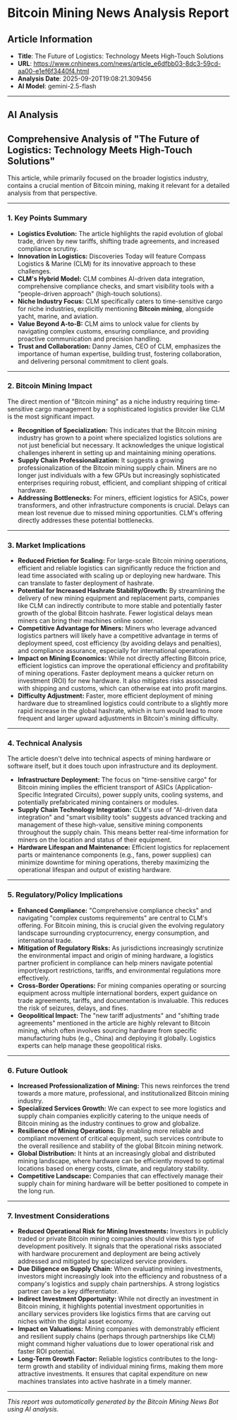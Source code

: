 # Bitcoin Mining News Analysis Report

## Article Information
- **Title**: The Future of Logistics: Technology Meets High-Touch Solutions
- **URL**: https://www.cnhinews.com/news/article_e6dfbb03-8dc3-59cd-aa00-e1ef6f3440f4.html
- **Analysis Date**: 2025-09-20T19:08:21.309456
- **AI Model**: gemini-2.5-flash

---

## AI Analysis

## Comprehensive Analysis of "The Future of Logistics: Technology Meets High-Touch Solutions"

This article, while primarily focused on the broader logistics industry, contains a crucial mention of Bitcoin mining, making it relevant for a detailed analysis from that perspective.

---

### 1. Key Points Summary

*   **Logistics Evolution:** The article highlights the rapid evolution of global trade, driven by new tariffs, shifting trade agreements, and increased compliance scrutiny.
*   **Innovation in Logistics:** Discoveries Today will feature Compass Logistics & Marine (CLM) for its innovative approach to these challenges.
*   **CLM's Hybrid Model:** CLM combines AI-driven data integration, comprehensive compliance checks, and smart visibility tools with a "people-driven approach" (high-touch solutions).
*   **Niche Industry Focus:** CLM specifically caters to time-sensitive cargo for niche industries, explicitly mentioning **Bitcoin mining**, alongside yacht, marine, and aviation.
*   **Value Beyond A-to-B:** CLM aims to unlock value for clients by navigating complex customs, ensuring compliance, and providing proactive communication and precision handling.
*   **Trust and Collaboration:** Danny James, CEO of CLM, emphasizes the importance of human expertise, building trust, fostering collaboration, and delivering personal commitment to client goals.

---

### 2. Bitcoin Mining Impact

The direct mention of "Bitcoin mining" as a niche industry requiring time-sensitive cargo management by a sophisticated logistics provider like CLM is the most significant impact.

*   **Recognition of Specialization:** This indicates that the Bitcoin mining industry has grown to a point where specialized logistics solutions are not just beneficial but necessary. It acknowledges the unique logistical challenges inherent in setting up and maintaining mining operations.
*   **Supply Chain Professionalization:** It suggests a growing professionalization of the Bitcoin mining supply chain. Miners are no longer just individuals with a few GPUs but increasingly sophisticated enterprises requiring robust, efficient, and compliant shipping of critical hardware.
*   **Addressing Bottlenecks:** For miners, efficient logistics for ASICs, power transformers, and other infrastructure components is crucial. Delays can mean lost revenue due to missed mining opportunities. CLM's offering directly addresses these potential bottlenecks.

---

### 3. Market Implications

*   **Reduced Friction for Scaling:** For large-scale Bitcoin mining operations, efficient and reliable logistics can significantly reduce the friction and lead time associated with scaling up or deploying new hardware. This can translate to faster deployment of hashrate.
*   **Potential for Increased Hashrate Stability/Growth:** By streamlining the delivery of new mining equipment and replacement parts, companies like CLM can indirectly contribute to more stable and potentially faster growth of the global Bitcoin hashrate. Fewer logistical delays mean miners can bring their machines online sooner.
*   **Competitive Advantage for Miners:** Miners who leverage advanced logistics partners will likely have a competitive advantage in terms of deployment speed, cost efficiency (by avoiding delays and penalties), and compliance assurance, especially for international operations.
*   **Impact on Mining Economics:** While not directly affecting Bitcoin price, efficient logistics can improve the operational efficiency and profitability of mining operations. Faster deployment means a quicker return on investment (ROI) for new hardware. It also mitigates risks associated with shipping and customs, which can otherwise eat into profit margins.
*   **Difficulty Adjustment:** Faster, more efficient deployment of mining hardware due to streamlined logistics could contribute to a slightly more rapid increase in the global hashrate, which in turn would lead to more frequent and larger upward adjustments in Bitcoin's mining difficulty.

---

### 4. Technical Analysis

The article doesn't delve into technical aspects of mining hardware or software itself, but it does touch upon infrastructure and its deployment.

*   **Infrastructure Deployment:** The focus on "time-sensitive cargo" for Bitcoin mining implies the efficient transport of ASICs (Application-Specific Integrated Circuits), power supply units, cooling systems, and potentially prefabricated mining containers or modules.
*   **Supply Chain Technology Integration:** CLM's use of "AI-driven data integration" and "smart visibility tools" suggests advanced tracking and management of these high-value, sensitive mining components throughout the supply chain. This means better real-time information for miners on the location and status of their equipment.
*   **Hardware Lifespan and Maintenance:** Efficient logistics for replacement parts or maintenance components (e.g., fans, power supplies) can minimize downtime for mining operations, thereby maximizing the operational lifespan and output of existing hardware.

---

### 5. Regulatory/Policy Implications

*   **Enhanced Compliance:** "Comprehensive compliance checks" and navigating "complex customs requirements" are central to CLM's offering. For Bitcoin mining, this is crucial given the evolving regulatory landscape surrounding cryptocurrency, energy consumption, and international trade.
*   **Mitigation of Regulatory Risks:** As jurisdictions increasingly scrutinize the environmental impact and origin of mining hardware, a logistics partner proficient in compliance can help miners navigate potential import/export restrictions, tariffs, and environmental regulations more effectively.
*   **Cross-Border Operations:** For mining companies operating or sourcing equipment across multiple international borders, expert guidance on trade agreements, tariffs, and documentation is invaluable. This reduces the risk of seizures, delays, and fines.
*   **Geopolitical Impact:** The "new tariff adjustments" and "shifting trade agreements" mentioned in the article are highly relevant to Bitcoin mining, which often involves sourcing hardware from specific manufacturing hubs (e.g., China) and deploying it globally. Logistics experts can help manage these geopolitical risks.

---

### 6. Future Outlook

*   **Increased Professionalization of Mining:** This news reinforces the trend towards a more mature, professional, and institutionalized Bitcoin mining industry.
*   **Specialized Services Growth:** We can expect to see more logistics and supply chain companies explicitly catering to the unique needs of Bitcoin mining as the industry continues to grow and globalize.
*   **Resilience of Mining Operations:** By enabling more reliable and compliant movement of critical equipment, such services contribute to the overall resilience and stability of the global Bitcoin mining network.
*   **Global Distribution:** It hints at an increasingly global and distributed mining landscape, where hardware can be efficiently moved to optimal locations based on energy costs, climate, and regulatory stability.
*   **Competitive Landscape:** Companies that can effectively manage their supply chain for mining hardware will be better positioned to compete in the long run.

---

### 7. Investment Considerations

*   **Reduced Operational Risk for Mining Investments:** Investors in publicly traded or private Bitcoin mining companies should view this type of development positively. It signals that the operational risks associated with hardware procurement and deployment are being actively addressed and mitigated by specialized service providers.
*   **Due Diligence on Supply Chain:** When evaluating mining investments, investors might increasingly look into the efficiency and robustness of a company's logistics and supply chain partnerships. A strong logistics partner can be a key differentiator.
*   **Indirect Investment Opportunity:** While not directly an investment in Bitcoin mining, it highlights potential investment opportunities in ancillary services providers like logistics firms that are carving out niches within the digital asset economy.
*   **Impact on Valuations:** Mining companies with demonstrably efficient and resilient supply chains (perhaps through partnerships like CLM) might command higher valuations due to lower operational risk and faster ROI potential.
*   **Long-Term Growth Factor:** Reliable logistics contributes to the long-term growth and stability of individual mining firms, making them more attractive investments. It ensures that capital expenditure on new machines translates into active hashrate in a timely manner.

---

*This report was automatically generated by the Bitcoin Mining News Bot using AI analysis.*
